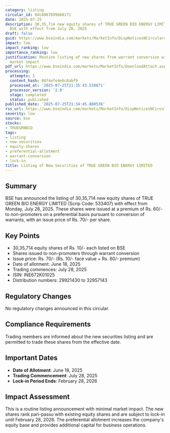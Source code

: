 ```yaml
---
category: listing
circular_id: 0dc4987699b60171
date: 2025-07-25
description: 30,35,714 new equity shares of TRUE GREEN BIO ENERGY LIMITED listed on
  BSE with effect from July 28, 2025
draft: false
guid: https://www.bseindia.com/markets/MarketInfo/DispNoticesNCirculars.aspx?Noticeid={F3B96FCB-F759-4653-B2A4-40C1888FC5CE}&noticeno=20250725-19&dt=07/25/2025&icount=19&totcount=69&flag=0
impact: low
impact_ranking: low
importance_ranking: low
justification: Routine listing of new shares from warrant conversion with limited
  market impact
pdf_url: https://www.bseindia.com/markets/MarketInfo/DownloadAttach.aspx?id=20250725-19&attachedId=
processing:
  attempts: 1
  content_hash: 08f4efe4e6c8abf9
  processed_at: '2025-07-25T21:35:43.510871'
  processor_version: '2.0'
  stage: completed
  status: published
published_date: '2025-07-25T21:34:45.880538'
rss_url: https://www.bseindia.com/markets/MarketInfo/DispNoticesNCirculars.aspx?Noticeid={F3B96FCB-F759-4653-B2A4-40C1888FC5CE}&noticeno=20250725-19&dt=07/25/2025&icount=19&totcount=69&flag=0
severity: low
source: bse
stocks:
- TRUEGRNBIO
tags:
- listing
- new-securities
- equity-shares
- preferential-allotment
- warrant-conversion
- lock-in
title: Listing of New Securities of TRUE GREEN BIO ENERGY LIMITED
---
```


## Summary

BSE has announced the listing of 30,35,714 new equity shares of TRUE GREEN BIO ENERGY LIMITED (Scrip Code: 533407) with effect from Monday, July 28, 2025. These shares were issued at a premium of Rs. 60/- to non-promoters on a preferential basis pursuant to conversion of warrants, with an issue price of Rs. 70/- per share.

## Key Points

- 30,35,714 equity shares of Rs. 10/- each listed on BSE
- Shares issued to non-promoters through warrant conversion
- Issue price: Rs. 70/- (Rs. 10/- face value + Rs. 60/- premium)
- Date of allotment: June 18, 2025
- Trading commences: July 28, 2025
- ISIN: INE672K01025
- Distribution numbers: 29921430 to 32957143

## Regulatory Changes

No regulatory changes announced in this circular.

## Compliance Requirements

Trading members are informed about the new securities listing and are permitted to trade these shares from the effective date.

## Important Dates

- **Date of Allotment**: June 18, 2025
- **Trading Commencement**: July 28, 2025
- **Lock-in Period Ends**: February 28, 2026

## Impact Assessment

This is a routine listing announcement with minimal market impact. The new shares rank pari-passu with existing equity shares and are subject to lock-in until February 28, 2026. The preferential allotment increases the company's equity base and provides additional capital for business operations.